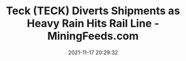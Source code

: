 ---
"title": "Teck (TECK) Diverts Shipments as Heavy Rain Hits Rail Line - MiningFeeds.com"
"date": "2021-11-17 20:29:32"
"feed_name": "GOOGLENEWSMINING"
"feed_website": "https://news.google.com/search?q=mining%2Bincident&hl=en-US&gl=US&ceid=US:en"
"feed_rss": "https://news.google.com/rss/search?q=mining%2Bincident&hl=en-US&gl=US&ceid=US:en"
"link": "https://miningfeeds.com/pressfeeds/teck-teck-diverts-shipments-as-heavy-rain-hits-rail-line/"
"source": "{'href': 'https://miningfeeds.com', 'title': 'MiningFeeds.com'}"
"file": "_posts/2021-1-1-1359d42305339c1b26f178d042d980b337e67eb2.md"
"accident": "0"
"drilling": "0"
"dead": "0"
"injured": "0"
"arrested": "0"
"place": "unknown place"
"where": "unknown site"
"causes": "unknown"
"place_uri": "unknown place"
---